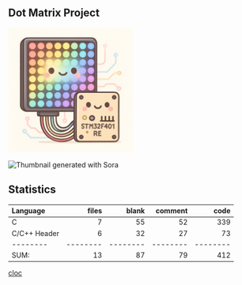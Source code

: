 ## Dot Matrix Project

<img src="./assets/cover.png" width=50% height=50%>

![Thumbnail generated with Sora](https://img.shields.io/badge/Thumbnail_generated_with_Sora-blue?style=flat-square)

## Statistics
Language|files|blank|comment|code
:-------|-------:|-------:|-------:|-------:
C|7|55|52|339
C/C++ Header|6|32|27|73
--------|--------|--------|--------|--------
SUM:|13|87|79|412

[cloc](https://github.com/AlDanial/cloc)
